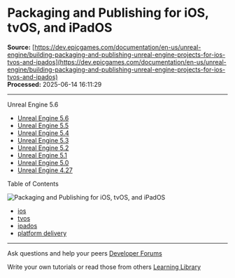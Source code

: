 # Packaging and Publishing for iOS, tvOS, and iPadOS

**Source:** [https://dev.epicgames.com/documentation/en-us/unreal-engine/building-packaging-and-publishing-unreal-engine-projects-for-ios-tvos-and-ipados](https://dev.epicgames.com/documentation/en-us/unreal-engine/building-packaging-and-publishing-unreal-engine-projects-for-ios-tvos-and-ipados)  
**Processed:** 2025-06-14 16:11:29

---

Unreal Engine 5.6

-   [Unreal Engine 5.6](/documentation/en-us/unreal-engine/building-packaging-and-publishing-unreal-engine-projects-for-ios-tvos-and-ipados?application_version=5.6)
-   [Unreal Engine 5.5](/documentation/en-us/unreal-engine/building-packaging-and-publishing-unreal-engine-projects-for-ios-tvos-and-ipados?application_version=5.5)
-   [Unreal Engine 5.4](/documentation/en-us/unreal-engine/building-packaging-and-publishing-unreal-engine-projects-for-ios-tvos-and-ipados?application_version=5.4)
-   [Unreal Engine 5.3](/documentation/en-us/unreal-engine/building-packaging-and-publishing-unreal-engine-projects-for-ios-tvos-and-ipados?application_version=5.3)
-   [Unreal Engine 5.2](/documentation/en-us/unreal-engine/building-packaging-and-publishing-unreal-engine-projects-for-ios-tvos-and-ipados?application_version=5.2)
-   [Unreal Engine 5.1](/documentation/en-us/unreal-engine/building-packaging-and-publishing-unreal-engine-projects-for-ios-tvos-and-ipados?application_version=5.1)
-   [Unreal Engine 5.0](/documentation/en-us/unreal-engine/building-packaging-and-publishing-unreal-engine-projects-for-ios-tvos-and-ipados?application_version=5.0)
-   [Unreal Engine 4.27](/documentation/en-us/unreal-engine/building-packaging-and-publishing-unreal-engine-projects-for-ios-tvos-and-ipados?application_version=4.27)

Table of Contents

![Packaging and Publishing for iOS, tvOS, and iPadOS](https://dev.epicgames.com/community/api/documentation/image/7004e3cf-ac7e-48e1-a15c-3b16658625d0?resizing_type=fill&width=1920&height=335)

-   [ios](https://documentation-assets-ssr/community/search?query=ios)
-   [tvos](https://documentation-assets-ssr/community/search?query=tvos)
-   [ipados](https://documentation-assets-ssr/community/search?query=ipados)
-   [platform delivery](https://documentation-assets-ssr/community/search?query=platform%20delivery)

---

Ask questions and help your peers [Developer Forums](https://forums.unrealengine.com/categories?tag=unreal-engine)

Write your own tutorials or read those from others [Learning Library](https://documentation-assets-ssr/community/unreal-engine/learning)